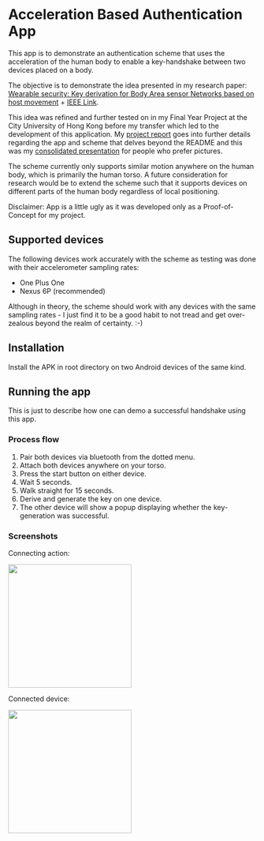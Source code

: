# Acceleration Based Authentication App

This app is to demonstrate an authentication scheme that uses the acceleration of the human body to enable a key-handshake between two devices placed on a body.

The objective is to demonstrate the idea presented in my research paper: [Wearable security: Key derivation for Body Area sensor Networks based on host movement](https://ieeexplore.ieee.org/stamp/stamp.jsp?tp=&arnumber=7745050) + [IEEE Link](https://ieeexplore.ieee.org/document/7745050/). 

This idea was refined and further tested on in my Final Year Project at the City University of Hong Kong before my transfer which led to the development of this application. My [project report](https://drive.google.com/file/d/16q2KzqjNrt2qmz5voeV2zlas-EH6liP5/view?usp=sharing) goes into further details regarding the app and scheme that delves beyond the README and this was my [consolidated presentation](https://drive.google.com/file/d/1liRAGPLuUvo6tPHBB1fEZC24soPc6iIi/view?usp=sharing) for people who prefer pictures.

The scheme currently only supports similar motion anywhere on the human body, which is primarily the human torso. A future consideration for research would be to extend the scheme such that it supports devices on different parts of the human body regardless of local positioning.

Disclaimer: App is a little ugly as it was developed only as a Proof-of-Concept for my project.

## Supported devices
The following devices work accurately with the scheme as testing was done with their accelerometer sampling rates:

  * One Plus One
  * Nexus 6P (recommended)
  
Although in theory, the scheme should work with any devices with the same sampling rates - I just find it to be a good habit to not tread and get over-zealous beyond the realm of certainty. :-)

## Installation

Install the APK in root directory on two Android devices of the same kind.

## Running the app
This is just to describe how one can demo a successful handshake using this app.

### Process flow

 1. Pair both devices via bluetooth from the dotted menu.
 2. Attach both devices anywhere on your torso.
 3. Press the start button on either device.
 4. Wait 5 seconds.
 5. Walk straight for 15 seconds.
 6. Derive and generate the key on one device.
 7. The other device will show a popup displaying whether the key-generation was successful.
 
### Screenshots

Connecting action:

<img src="https://user-images.githubusercontent.com/6462536/45339046-92d84380-b55e-11e8-836b-9fd34d4307f0.png" width="250">

Connected device:

<img src="https://user-images.githubusercontent.com/6462536/45339039-8227cd80-b55e-11e8-9b74-b81b177d1844.png" width="250">
